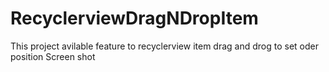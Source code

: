 # RecyclerviewDragNDropItem
This project avilable feature to recyclerview item drag and drog to set oder position
Screen shot
